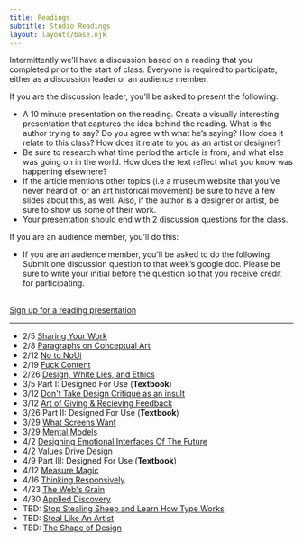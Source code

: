 ```yaml
---
title: Readings
subtitle: Studio Readings
layout: layouts/base.njk
---
```


Intermittently we’ll have a discussion based on a reading that you completed prior to the start of class. Everyone is required to participate, either as a discussion leader or an audience member.

If you are the discussion leader, you’ll be asked to present the following:

- A 10 minute presentation on the reading. Create a visually interesting presentation that captures the idea behind the reading. What is the author trying to say? Do you agree with what he’s saying? How does it relate to this class? How does it relate to you as an artist or designer?
- Be sure to research what time period the article is from, and what else was going on in the world. How does the text reflect what you know was happening elsewhere?
- If the article mentions other topics (i.e a museum website that you’ve never heard of, or an art historical movement) be sure to have a few slides about this, as well. Also, if the author is a designer or artist, be sure to show us some of their work.
- Your presentation should end with 2 discussion questions for the class.

If you are an audience member, you’ll do this:

- If you are an audience member, you’ll be asked to do the following: Submit one discussion question to that week’s google doc. Please be sure to write your initial before the question so that you receive credit for participating.

<br>
<a href="https://prmlg.ht/2MC1Wgh" class="button">Sign up for a reading presentation</a>

----

- 2/5	[Sharing Your Work](https://alistapart.com/article/sharing-our-work-testing-feedback-in-design)
- 2/8	[Paragraphs on Conceptual Art](https://ci.danleatherman.com/reading/paragraphs-on-conceptual-art-sol-lewitt.pdf)
- 2/12	[No to NoUi](https://drive.google.com/file/d/1rlIRsJxoVv3OS3_NYK5firxuvCxLABJc/view)
- 2/19	[Fuck Content](https://2x4.org/ideas/2009/fuck-content/)
- 2/26	[Design, White Lies, and Ethics](https://alistapart.com/article/design-white-lies-ethics)
- 3/5	Part I: Designed For Use (**Textbook**)
- 3/12	[Don't Take Design Critique as an insult](https://uxdesign.cc/dont-take-design-critique-as-an-insult-6cf187ca6308)
- 3/12	[Art of Giving & Recieving Feedback](https://drive.google.com/file/d/1PWdxtKfpm7T0CH1zGAUZ5rSWCqFctzEz/view)
- 3/26	Part II: Designed For Use	(**Textbook**)
- 3/29	[What Screens Want](https://frankchimero.com/writing/what-screens-want/)
- 3/29	[Mental Models](https://www.nngroup.com/articles/mental-models/)
- 4/2	[Designing Emotional Interfaces Of The Future](https://www.smashingmagazine.com/2019/01/designing-emotional-interfaces-future/)
- 4/2	[Values Drive Design](https://airbnb.design/values-driven-design/)
- 4/9	Part III: Designed For Use	(**Textbook**)
- 4/12	[Measure Magic](https://airbnb.design/measuring-magic/)
- 4/16	[Thinking Responsively](https://alistapart.com/article/thinking-responsively-a-framework-for-future-learning)
- 4/23	[The Web's Grain](https://frankchimero.com/writing/the-webs-grain/)
- 4/30	[Applied Discovery](https://irondavy.quora.com/Applied-Discovery-Presentation-from-Build-2013)
- TBD: [Stop Stealing Sheep and Learn How Type Works](/reading/stop-stealing-sheep.pdf)
- TBD: [Steal Like An Artist](/reading/steal-like-an-artist.pdf)
- TBD: [The Shape of Design](https://shapeofdesignbook.com/)